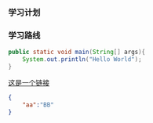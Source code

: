 ### 学习计划

### 学习路线 

```java
public static void main(String[] args){
    System.out.println("Hello World");
}
```


[这是一个链接](./study_line.md)

```json
{
    "aa":"BB"
}
```

